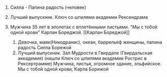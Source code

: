 1. Силла - Папина радость (человек)
2. Лучший выпускник. Ключ со шпилями академии Рексендрама
3. Мужчина 35 лет в эполетах с вплетёнными листьями. "Мы с тобой одной крови" Карлан Бореджой. [[Карлан Бореджой]]
   
   
   1. Девочка, маяк(Никодранис), океан, баррельеф женщины, папина радость Силла Борежой  
   2. Лучший выпускник. Зал Мудрости в Гвирдале (Гвирдальская аккадемия) (нашли Ключ со шпилями академии Рострис в Рексертрамме)
Мужчина, листья, огромное здание, эльфийское. Мы с тобой одной крови, Карла Борижой  
